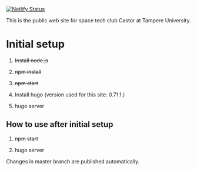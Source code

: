 [![Netlify Status](https://api.netlify.com/api/v1/badges/db1573ad-2bf0-4832-9971-b1776c0a041f/deploy-status)](https://app.netlify.com/sites/avaruuskerho/deploys)

This is the public web site for space tech club Castor at Tampere University.

# Initial setup

1. ~~Install node.js~~
2. ~~npm install~~
3. ~~npm start~~

1. Install hugo (version used for this site: 0.71.1.)
2. hugo server

## How to use after initial setup

1. ~~npm start~~

1. hugo server

Changes in master branch are published automatically.
